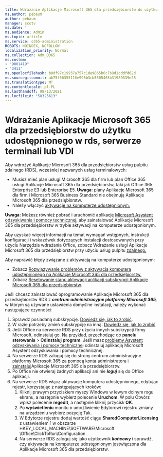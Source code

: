 ```yaml
---
title: Wdrażanie Aplikacje Microsoft 365 dla przedsiębiorstw do użytku udostępnionego w rds, serwerze terminali lub VDI
ms.author: pebaum
author: pebaum
manager: scotv
ms.date: ''
ms.audience: Admin
ms.topic: article
ms.service: o365-administration
ROBOTS: NOINDEX, NOFOLLOW
localization_priority: Normal
ms.collection: Adm_O365
ms.custom:
- "9001419"
- "3411"
ms.openlocfilehash: b8df97c19937a757c1de9865b6c7b8d1cddfd62d
ms.sourcegitcommit: ab75f66355116e995b3cb5505465b31989339e28
ms.translationtype: MT
ms.contentlocale: pl-PL
ms.lasthandoff: 08/13/2021
ms.locfileid: "58325613"
---
```

# <a name="deploying-microsoft-365-apps-for-enterprise-for-shared-use-on-rds-terminal-server-or-vdi"></a>Wdrażanie Aplikacje Microsoft 365 dla przedsiębiorstw do użytku udostępnionego w rds, serwerze terminali lub VDI

Aby wdrożyć Aplikacje Microsoft 365 dla przedsiębiorstw usług pulpitu zdalnego (RDS), wcześniej nazwanych usług terminalowych:

- Musisz mieć plan usługi Microsoft 365 dla firm lub plan Office 365 usługi Aplikacje Microsoft 365 dla przedsiębiorstw, taki jak Office 365 Enterprise E3 lub Enterprise E5.
   **Uwaga:** plany Aplikacje Microsoft 365 dla firm i Microsoft 365 Business Standard nie obejmują Aplikacje Microsoft 365 dla przedsiębiorstw.
- Należy włączyć [aktywację na komputerze udostępnionym.](https://docs.microsoft.com/DeployOffice/overview-shared-computer-activation)

**Uwaga:** Możesz również pobrać i uruchomić aplikację [Microsoft Asystent odzyskiwania i pomocy technicznej,](https://aka.ms/SaRA_OfficeSCA_M365Portal) aby zainstalować Aplikacje Microsoft 365 dla przedsiębiorstw w trybie aktywacji na komputerze udostępnionym.

Aby uzyskać więcej informacji na temat wymagań wstępnych, instrukcji konfiguracji i wskazówek dotyczących instalacji dostosowanych przy użyciu Narzędzia wdrażania Office, zobacz Wdrażanie usługi Aplikacje Microsoft 365 dla przedsiębiorstw przy użyciu usług pulpitu [zdalnego.](https://docs.microsoft.com/DeployOffice/deploy-microsoft-365-apps-remote-desktop-services)

Aby naprawić błędy związane z aktywacją na komputerze udostępnionym:

- Zobacz [Rozwiązywanie problemów z aktywacją komputera udostępnionego na Aplikacje Microsoft 365 dla przedsiębiorstw.](https://docs.microsoft.com/DeployOffice/troubleshoot-shared-computer-activation)
- Zobacz [Resetowanie stanu aktywacji aplikacji subskrypcji Aplikacje Microsoft 365 dla przedsiębiorstw](https://go.microsoft.com/fwlink/?linkid=2109218).

Jeśli chcesz zainstalować oprogramowanie Aplikacje Microsoft 365 dla przedsiębiorstw RDS z ***centrum administracyjne platformy Microsoft 365,*** w którym są używane ustawienia domyślne instalacji, należy wykonać następujące czynności:

1. Sprawdź posiadaną subskrypcję. [Dowiedz się, jak to zrobić](https://docs.microsoft.com/microsoft-365/admin/admin-overview/what-subscription-do-i-have).
2. W razie potrzeby zmień subskrypcję na inną. [Dowiedz się, jak to zrobić](https://docs.microsoft.com/microsoft-365/commerce/subscriptions/switch-to-a-different-plan).
3. Jeśli Office na serwerze RDS przy użyciu innych subskrypcji firmy Microsoft, odinstaluj go. Na przykład, przechodząc do **panelu sterowania**  >  **Odinstaluj program**. Jeśli masz [problemy Asystent odzyskiwania i pomocy technicznej](https://aka.ms/SARA-OfficeUninstall-Alchemy) odinstaluj aplikację Microsoft Asystent odzyskiwania i pomocy technicznej.
4. Na serwerze RDS zaloguj się do strony centrum administracyjne platformy Microsoft 365 za pomocą konta administratora i [zainstaluj](https://portal.office.com/OLS/MySoftware.aspx)Aplikacje Microsoft 365 dla przedsiębiorstw.
5. Po Office nie otwieraj żadnych aplikacji ani nie ***loguj*** się do Office aplikacji.
6. Na serwerze RDS włącz aktywację komputera udostępnionego, edytując rejestr, korzystając z następujących kroków:
   1. Kliknij prawym przyciskiem myszy Windows w lewym dolnym rogu ekranu, a następnie wybierz polecenie **Uruchom**. W polu Otwórz wpisz polecenie **regedit**, a następnie kliknij przycisk **OK**.
   2. Po **wyświetleniu** monitu o umożliwienie Edytorowi rejestru zmiany na urządzeniu wybierz pozycję Tak.
   3. W Edytorze rejestru dodaj wartość ciągu **SharedComputerLicensing** z ustawieniem 1 w obszarze HKEY_LOCAL_MACHINE\SOFTWARE\Microsoft \Office\ClickToRun\Configuration.
   4. Na serwerze RDS zaloguj się jako użytkownik ***końcowy*** i sprawdź, czy aktywacja na komputerze udostępnionym [jest](https://docs.microsoft.com/DeployOffice/troubleshoot-shared-computer-activation#verify-that-activation-for-microsoft-365-apps-succeeded)włączona dla Aplikacje Microsoft 365 dla przedsiębiorstw.
